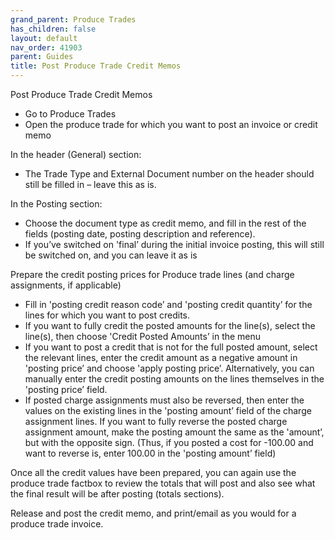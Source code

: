 ```yaml
---
grand_parent: Produce Trades
has_children: false
layout: default
nav_order: 41903
parent: Guides
title: Post Produce Trade Credit Memos
---
```


Post Produce Trade Credit Memos

* Go to Produce Trades
* Open the produce trade for which you want to post an invoice or credit memo




In the header (General) section:

* The Trade Type and External Document number on the header should still be filled in – leave this as is.




In the Posting section:

* Choose the document type as credit memo, and fill in the rest of the fields (posting date, posting description and reference).
* If you’ve switched on 'final’ during the initial invoice posting, this will still be switched on, and you can leave it as is




Prepare the credit posting prices for Produce trade lines (and charge assignments, if applicable)




* Fill in 'posting credit reason code’ and 'posting credit quantity’ for the lines for which you want to post credits.
* If you want to fully credit the posted amounts for the line(s), select the line(s), then choose 'Credit Posted Amounts’ in the menu
* If you want to post a credit that is not for the full posted amount, select the relevant lines, enter the credit amount as a negative amount in 'posting price’ and choose 'apply posting price’. Alternatively, you can manually enter the credit posting amounts on the lines themselves in the 'posting price’ field.
* If posted charge assignments must also be reversed, then enter the values on the existing lines in the 'posting amount’ field of the charge assignment lines. If you want to fully reverse the posted charge assignment amount, make the posting amount the same as the 'amount’, but with the opposite sign. (Thus, if you posted a cost for -100.00 and want to reverse is, enter 100.00 in the 'posting amount’ field)




Once all the credit values have been prepared, you can again use the produce trade factbox to review the totals that will post and also see what the final result will be after posting (totals sections).




Release and post the credit memo, and print/email as you would for a produce trade invoice.